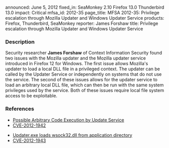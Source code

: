 announced: June 5, 2012
fixed_in: SeaMonkey 2.10
          Firefox 13.0
          Thunderbird 13.0
impact: Critical
mfsa_id: 2012-35
page_title: MFSA 2012-35: Privilege escalation through Mozilla Updater and Windows Updater Service
products: Firefox, Thunderbird, SeaMonkey
reporter: James Forshaw
title: Privilege escalation through Mozilla Updater and Windows Updater Service

<h3>Description</h3>

<p>Security researcher <strong>James Forshaw</strong> of Context Information
Security found two issues with the Mozilla updater and the Mozilla updater service introduced in Firefox 12 for Windows. The first issue allows Mozilla's updater to load a local DLL file in a privileged context. The updater
can be called by the Updater Service or independently on systems that do not use
the service. The second of these issues allows for the updater service to load an arbitrary local DLL file, which can then be run with the same system privileges used by the service. Both of these issues require local file system access to be exploitable.
</p>


<h3>References</h3>

<ul>
  <li><a href="https://bugzilla.mozilla.org/show_bug.cgi?id=748764">
      Possible Arbitrary Code Execution by Update Service</a></li> 
  <li><a href="http://cve.mitre.org/cgi-bin/cvename.cgi?name=CVE-2012-1942" class="ex-ref">CVE-2012-1942</a></li>
</ul>

<ul>
  <li><a href="https://bugzilla.mozilla.org/show_bug.cgi?id=750850">
      Updater.exe loads wsock32.dll from application directory</a></li>
  <li><a href="http://cve.mitre.org/cgi-bin/cvename.cgi?name=CVE-2012-1943" class="ex-ref">CVE-2012-1943</a></li>
</ul>



